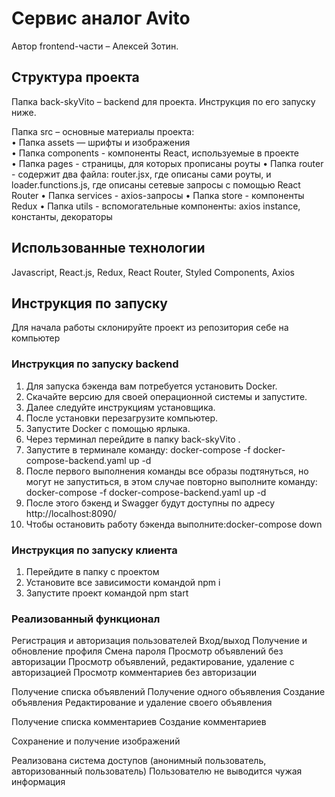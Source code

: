 # Сервис аналог Avito

Автор frontend-части – Алексей Зотин.

## Структура проекта

Папка back-skyVito – backend для проекта. Инструкция по его запуску ниже.

Папка src – основные материалы проекта:\
• Папка assets — шрифты и изображения\
• Папка components - компоненты React, используемые в проекте\
• Папка pages - страницы, для которых прописаны роуты
• Папка router - содержит два файла: router.jsx, где описаны сами роуты, и loader.functions.js, где описаны сетевые запросы с помощью React Router
• Папка services - axios-запросы
• Папка store - компоненты Redux
• Папка utils - вспомогательные компоненты: axios instance, константы, декораторы

## Использованные технологии

Javascript, React.js, Redux, React Router, Styled Components, Axios

## Инструкция по запуску

Для начала работы склонируйте проект из репозитория себе на компьютер

### Инструкция по запуску backend

1. Для запуска бэкенда вам потребуется установить Docker.
2. Скачайте версию для своей операционной системы и запустите.
3. Далее следуйте инструкциям установщика.
4. После установки перезагрузите компьютер.
5. Запустите Docker с помощью ярлыка.
6. Через терминал перейдите в папку back-skyVito .
7. Запустите в терминале команду: docker-compose -f docker-compose-backend.yaml up -d
8. После первого выполнения команды все образы подтянуться, но могут не запуститься, в этом случае повторно выполните команду: docker-compose -f docker-compose-backend.yaml up -d
9. После этого бэкенд и Swagger будут доступны по адресу http://localhost:8090/
10. Чтобы остановить работу бэкенда выполните:docker-compose down

### Инструкция по запуску клиента

1. Перейдите в папку с проектом
2. Установите все зависимости командой npm i
3. Запустите проект командой npm start

### Реализованный функционал

Регистрация и авторизация пользователей
Вход/выход
Получение и обновление профиля
Смена пароля
Просмотр объявлений без авторизации
Просмотр объявлений, редактирование, удаление с авторизацией
Просмотр комментариев без авторизации

Получение списка объявлений
Получение одного объявления
Создание объявления
Редактирование и удаление своего объявления

Получение списка комментариев
Создание комментариев

Сохранение и получение изображений

Реализована система доступов (анонимный пользователь, авторизованный пользователь)
Пользователю не выводится чужая информация

